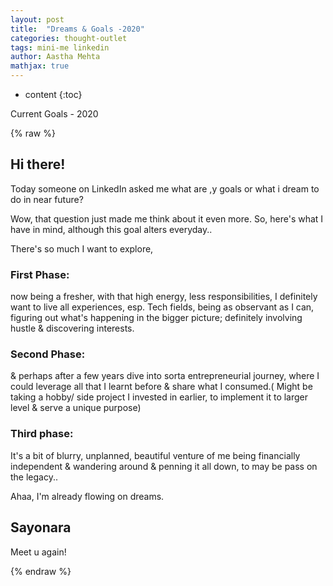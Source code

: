 ```yaml
---
layout: post
title:  "Dreams & Goals -2020"
categories: thought-outlet
tags: mini-me linkedin
author: Aastha Mehta
mathjax: true
---
```


* content
{:toc}

Current Goals - 2020




{% raw %}
## Hi there!

Today someone on LinkedIn asked me what are ,y goals or what i dream to do in near future?<br>

Wow, that question just made me think about it even more. So, here's what I have in mind, although this goal alters everyday.. <br>

There's so much I want to explore, <br>

### First Phase:
now being a fresher, with that high energy, less responsibilities, I definitely want to live all experiences, esp. Tech fields, being as observant as I can, figuring out what's happening in the bigger picture; definitely involving hustle & discovering interests.<br>

### Second Phase:
& perhaps after a few years dive into sorta entrepreneurial journey, where I could leverage all that I learnt before & share what I consumed.( Might be taking a hobby/ side project I invested in earlier, to implement it to larger level & serve a unique purpose) <br>

### Third phase:
It's a bit of blurry, unplanned, beautiful venture of me being financially independent & wandering around & penning it all down, to may be pass on the legacy..<br>

Ahaa, I'm already flowing on dreams. <br>



## Sayonara

Meet u again!

{% endraw %}